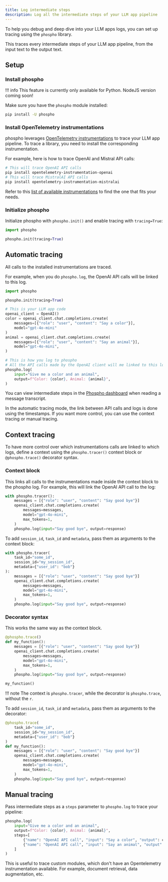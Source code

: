```yaml
---
title: Log intermediate steps
description: Log all the intermediate steps of your LLM app pipeline
---
```


To help you debug and deep dive into your LLM apps logs, you can set up tracing using the `phospho` library.

This traces every intermediate steps of your LLM app pipeline, from the input text to the output text.

## Setup 

### Install phospho

!!! info 
    This feature is currently only available for Python. NodeJS version coming soon!


Make sure you have the `phospho` module installed:

```bash
pip install -U phospho
```

### Install OpenTelemetry instrumentations

phospho leverages [OpenTelemetry instrumentations](https://opentelemetry.io/ecosystem/registry/) to trace your LLM app pipeline. To trace a library, you need to install the corresponding instrumentation. 

For example, here is how to  trace OpenAI and Mistral API calls:

```bash
# This will trace OpenAI API calls
pip install opentelemetry-instrumentation-openai
# This will trace MistralAI API calls
pip install opentelemetry-instrumentation-mistralai
```

Refer to this [list of available instrumentations](https://github.com/traceloop/openllmetry/tree/main/packages) to find the one that fits your needs.

### Initialize phospho

Initialize phospho with `phospho.init()` and enable tracing with `tracing=True`:

```python
import phospho

phospho.init(tracing=True)
```

## Automatic tracing

All calls to the installed instrumentations are traced. 

For example, when you do `phospho.log`, the OpenAI API calls will be linked to this log. 

```python
import phospho

phospho.init(tracing=True)

# This is your LLM app code
openai_client = OpenAI()
color = openai_client.chat.completions.create(
    messages=[{"role": "user", "content": "Say a color"}],
    model="gpt-4o-mini"
)
animal = openai_client.chat.completions.create(
    messages=[{"role": "user", "content": "Say an animal"}],
    model="gpt-4o-mini",
)

# This is how you log to phospho
# All the API calls made by the OpenAI client will me linked to this log
phospho.log(
    input="Give me a color and an animal",
    output=f"Color: {color}, Animal: {animal}",
)
```

You can view intermediate steps in the [Phospho dashboard](https://app.phospho.ai/) when reading a message transcript.

In the automatic tracing mode, the link between API calls and logs is done using the timestamps. If you want more control, you can use the context tracing or manual tracing. 

## Context tracing 

To have more control over which instrumentations calls are linked to which logs, define a context using the `phospho.tracer()` context block or `@phospho.trace()` decorator syntax.

### Context block

This links all calls to the instrumentations made inside the context block to the phospho log. For example, this will link the OpenAI API call to the log:

```python
with phospho.tracer(): 
    messages = [{"role": "user", "content": "Say good bye"}]
    openai_client.chat.completions.create(
        messages=messages,
        model="gpt-4o-mini",
        max_tokens=1,
    )
    phospho.log(input="Say good bye", output=response)
```

To add `session_id`, `task_id` and `metadata`, pass them as arguments to the context block:

```python
with phospho.tracer(
    task_id="some_id", 
    session_id="my_session_id", 
    metadata={"user_id": "bob"}
): 
    messages = [{"role": "user", "content": "Say good bye"}]
    openai_client.chat.completions.create(
        messages=messages,
        model="gpt-4o-mini",
        max_tokens=1,
    )
    phospho.log(input="Say good bye", output=response)
```

### Decorator syntax

This works the same way as the context block.

```python
@phospho.trace()
def my_function():
    messages = [{"role": "user", "content": "Say good bye"}]
    openai_client.chat.completions.create(
        messages=messages,
        model="gpt-4o-mini",
        max_tokens=1,
    )
    phospho.log(input="Say good bye", output=response)

my_function()
```

!!! note
    The context is `phospho.tracer`, while the decorator is `phospho.trace`, without the `r`.


To add `session_id`, `task_id` and `metadata`, pass them as arguments to the decorator:

```python
@phospho.trace(
    task_id="some_id", 
    session_id="my_session_id", 
    metadata={"user_id": "bob"}
)
def my_function():
    messages = [{"role": "user", "content": "Say good bye"}]
    openai_client.chat.completions.create(
        messages=messages,
        model="gpt-4o-mini",
        max_tokens=1,
    )
    phospho.log(input="Say good bye", output=response)
```

## Manual tracing

Pass intermediate steps as a `steps` parameter to `phospho.log` to trace your pipeline:

```python
phospho.log(
    input="Give me a color and an animal",
    output=f"Color: {color}, Animal: {animal}",
    steps=[
        {"name": "OpenAI API call", "input": "Say a color", "output": color},
        {"name": "OpenAI API call", "input": "Say an animal", "output": animal},
    ]
)
```

This is useful to trace custom modules, which don't have an Opentelemetry instrumentation available. For example, document retrieval, data augmentation, etc.
